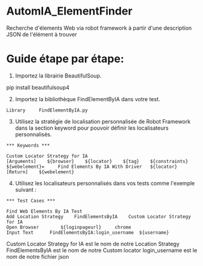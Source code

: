 # AutomIA_ElementFinder
Recherche d'élements Web via robot framework à partir d'une description JSON de l'élément à trouver


# Guide étape par étape:

1. Importez la librairie BeautifulSoup.

pip install beautifulsoup4

2. Importez la bibliothèque FindElementByIA dans votre test.

```robot
Library     FindElementByIA.py
```
3. Utilisez la stratégie de localisation personnalisée de Robot Framework dans la section keyword pour pouvoir définir les localisateurs personnalisés.

```robot
*** Keywords ***

Custom Locator Strategy for IA
[Arguments]    ${browser}    ${locator}    ${tag}    ${constraints}
${webelement}=     Find Elements By IA With Driver   ${locator}
[Return]    ${webelement}
```

4. Utilisez les localisateurs personnalisés dans vos tests comme l'exemple suivant :

```robot
*** Test Cases ***

Find Web Elements By IA Test
Add Location Strategy    FindElementsByIA    Custom Locator Strategy for IA
Open Browser        ${loginpageurl}     chrome
Input Text      FindElementsByIA:login_username  ${username}
```
Custom Locator Strategy for IA est le nom de notre Location Strategy
FindElementsByIA est le nom de notre Custom locator
login_username est le nom de notre fichier json
